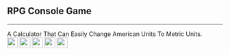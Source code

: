 ## RPG Console Game
---
A Calculator That Can Easily Change American Units To Metric Units.
<br/>
<img height="25px" src="https://tokei.rs/b1/github/KanatiMC/American-To-Metric-Conversions?category=code">
<img height="25px" src="https://tokei.rs/b1/github/KanatiMC/American-To-Metric-Conversions?category=blanks">
<img height="25px" src="https://tokei.rs/b1/github/KanatiMC/American-To-Metric-Conversions?category=files">
<img height="25px" src="https://tokei.rs/b1/github/KanatiMC/American-To-Metric-Conversions?category=lines">
<img height="25px" src="https://tokei.rs/b1/github/KanatiMC/American-To-Metric-Conversions?category=comments">
